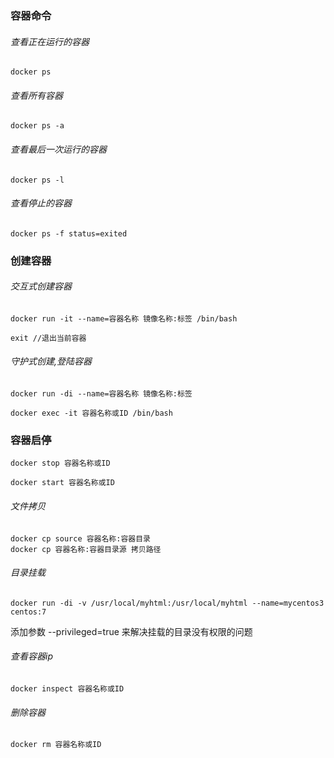 ### 容器命令
###### 查看正在运行的容器
```
docker ps
```
###### 查看所有容器
```
docker ps -a
```
###### 查看最后一次运行的容器
```
docker ps -l
```
###### 查看停止的容器
```
docker ps -f status=exited
```
### 创建容器
###### 交互式创建容器
```
docker run -it --name=容器名称 镜像名称:标签 /bin/bash
```
```
exit //退出当前容器
```
###### 守护式创建,登陆容器
```
docker run -di --name=容器名称 镜像名称:标签
```
```
docker exec -it 容器名称或ID /bin/bash
```
### 容器启停
```
docker stop 容器名称或ID
```
```
docker start 容器名称或ID
```
###### 文件拷贝
```
docker cp source 容器名称:容器目录
docker cp 容器名称:容器目录源 拷贝路径
```
###### 目录挂载
```
docker run -di -v /usr/local/myhtml:/usr/local/myhtml --name=mycentos3 centos:7
```
添加参数 --privileged=true 来解决挂载的目录没有权限的问题
###### 查看容器ip
```
docker inspect 容器名称或ID
```
###### 删除容器
```
docker rm 容器名称或ID
```